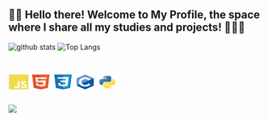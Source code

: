 ## 👋🏻 Hello there! Welcome to My Profile, the space where I share all my studies and projects! 🧙🏻‍♂️

![github stats](https://github-readme-stats.vercel.app/api?username=mateuscapistrano&show_icons=true&theme=vue-dark&hide_title=true#gh-dark-mode-only)
![Top Langs](https://github-readme-stats.vercel.app/api/top-langs/?username=mateuscapistranom&size_weight=0.5&count_weight=0.5&hide=Shaderlab,HLSL,CSS,GLSL&layout=compact&theme=vue-dark)

## 

<div style="display: inline_block"><br>
  <img align="center" alt="mateus-Js" height="30" width="40" src="https://raw.githubusercontent.com/devicons/devicon/master/icons/javascript/javascript-plain.svg">
  <img align="center" alt="mateus-HTML" height="30" width="40" src="https://raw.githubusercontent.com/devicons/devicon/master/icons/html5/html5-original.svg">
  <img align="center" alt="mateus-CSS" height="30" width="40" src="https://raw.githubusercontent.com/devicons/devicon/master/icons/css3/css3-original.svg">
  <img align="center" alt="mateus-C" height="30" width="40" src="https://raw.githubusercontent.com/devicons/devicon/master/icons/c/c-original.svg">
  <img align="center" alt="mateus-PYTHON" height="30" width="40" src="https://raw.githubusercontent.com/devicons/devicon/master/icons/python/python-original.svg">
</div>

##

<div> 
  <a href="https://www.twitch.tv/malkvq" target="_blank"><img src="https://img.shields.io/badge/Twitch-9146FF?style=for-the-badge&logo=twitch&logoColor=white" target="_blank"></a>
</div>
